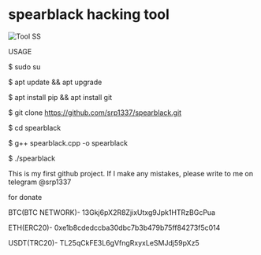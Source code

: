 # spearblack hacking tool

![Tool SS](https://i.hizliresim.com/ax01p6z.png)


USAGE

$ sudo su


$ apt update && apt upgrade


$ apt install pip && apt install git


$ git clone https://github.com/srp1337/spearblack.git


$ cd spearblack


$ g++ spearblack.cpp -o spearblack


$ ./spearblack


This is my first github project. If I make any mistakes, please write to me on telegram @srp1337


for donate 

BTC(BTC NETWORK)- 13Gkj6pX2R8ZjixUtxg9Jpk1HTRzBGcPua


ETH(ERC20)- 0xe1b8cdedccba30dbc7b3b479b75ff84273f5c014


USDT(TRC20)- TL25qCkFE3L6gVfngRxyxLeSMJdj59pXz5 

